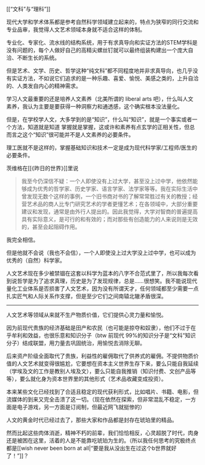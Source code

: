 [[“文科”与“理科”]]

现代大学和学术体系都是参考自然科学领域建立起来的，特点为狭窄的同行交流和专业品审，我觉得人文艺术领域本身就不适合这样的体制。

专业化、专家化、流水线的结构系统，用于有求真导向和实证方法的STEM学科是没有问题的，每个人做好自己的高精尖螺丝钉就可以最终组装构建出一个庞大自洽、不断生长的系统。  

但是艺术、文学、历史、哲学这种“纯文科”都不同程度地并非求真导向，也几乎没有实证方法，不如说它们追求的是一种乐趣、喜爱、愉悦、美感之类的，上升自洽的、人类发自内心的精神需求。

学习人文最重要的还是培养人文素养（北美所谓的 liberal arts 吧），什么叫人文素养，我认为主要是要获得一种洞察力和通透感，这个确实根本没法量化。

但是，在学校学人文，大多学到的是“知识”，什么叫“知识”，就是一个事实或者一个方法，知道就是知道 掌握就是掌握，这或许和素养有点玄学的正相关性，但总而言之这个“知识”很可能并不是人文素养的必要条件。  

理工医就不是这样的，掌握基础知识和技术一定是成为现代科学家/工程师/医生的必要条件。

茨维格在[[《昨日的世界》]]里说

>我至今仍深信不疑：一个人即使没有上过大学，甚至没上过中学，他依然能够成为优秀的哲学家、历史学家、语言学家、法学家等等。我在实际生活中曾发现无数个这样的事例，一个旧书商对书的了解常常胜过有关的教授；经营艺术品的商人比专门研究艺术的学者更懂艺术；在各领域中，大部分重要建议和发现，通常是由外行人提出的。因此我觉得，大学对智商的普遍提高具有实际意义，是可行的和有效的；而对那些有创造能力的人来说则是无效的，甚至会起阻碍作用。

我完全相信。

但是他就不会说（我也不会信），一个人即使没上过大学没上过中学，也可以成为优秀的（自然）科学家。

人文艺术现在多少被禁锢在这套以科学为蓝本的八字不合范式里了，所以我每次看到说哲学是为了追求真理，历史是为了发现规律，总是……很想笑。我不能说现代量化工业体系是否损害了人文艺术，因为没有所谓天才，任何领域都至少需要一点扎实匠气和人际关系作支撑，但是至少它们之间南辕北辙矛盾很深。


---

人文艺术等领域从来就不生产物质价值，它们提供心灵力量和愉悦。

因为前现代贵族的经济基础是田产和农民（也可能是掠夺和奴隶），他们不过于在乎牟利和效益，也很乐意和知识分子（btw 前现代 99%的知识分子是“文科”知识分子）结成联盟，用力量去巩固统治，用愉悦去消除无聊。

后来资产阶级全面取代了贵族，利益性的雇佣取代了供养式的雇佣。不提供物质价值的人文艺术就变得很尴尬，它要想在资本主义世界生存下来，要么只能自我延续（学埃及文的工作是教别人埃及文），要么只能自我推销（知识付费、文创产品等等），要么就化身为资本世界里的其他形式（艺术品收藏变成投资）。

本来某些文化已经找到了合适且稳定的现代获利形式，比如唱片、书籍、电影，但流媒体的到来又完全击溃了这一切。（现在依然在探索，但非常混乱不稳定，一方面是电子游戏，另一方面是订阅制，但最近网飞就挺惨的）

人文的黄金时代已经过去了，那些大家和作品都是封存在琥珀里的精品。

然而比起这些肉体消逝，精神不朽的前辈，我们恰恰相反，心灵超脱了时代，肉身还是被困在这里，活着的人是不能靠吃琥珀为生的。（所以我任何思考的究极终点都是[[wish never been born at all|“要是我从没出生在过这个b世界就好了！”]]？